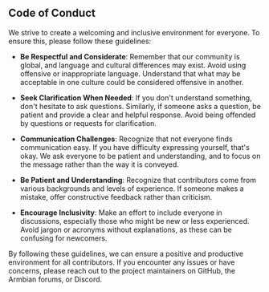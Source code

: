 ## Code of Conduct

We strive to create a welcoming and inclusive environment for everyone. To ensure this, please follow these guidelines:

- **Be Respectful and Considerate**: Remember that our community is global, and language and cultural differences may exist. Avoid using offensive or inappropriate language. Understand that what may be acceptable in one culture could be considered offensive in another.

- **Seek Clarification When Needed**: If you don't understand something, don't hesitate to ask questions. Similarly, if someone asks a question, be patient and provide a clear and helpful response. Avoid being offended by questions or requests for clarification.

- **Communication Challenges**: Recognize that not everyone finds communication easy. If you have difficulty expressing yourself, that's okay. We ask everyone to be patient and understanding, and to focus on the message rather than the way it is conveyed.

- **Be Patient and Understanding**: Recognize that contributors come from various backgrounds and levels of experience. If someone makes a mistake, offer constructive feedback rather than criticism.

- **Encourage Inclusivity**: Make an effort to include everyone in discussions, especially those who might be new or less experienced. Avoid jargon or acronyms without explanations, as these can be confusing for newcomers.

By following these guidelines, we can ensure a positive and productive environment for all contributors. If you encounter any issues or have concerns, please reach out to the project maintainers on GitHub, the Armbian forums, or Discord.